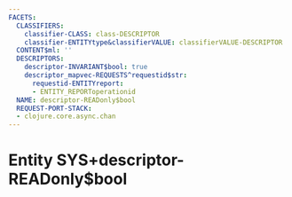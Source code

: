 ```yaml
---
FACETS:
  CLASSIFIERS:
    classifier-CLASS: class-DESCRIPTOR
    classifier-ENTITYtype&classifierVALUE: classifierVALUE-DESCRIPTOR
  CONTENT$ml: ''
  DESCRIPTORS:
    descriptor-INVARIANT$bool: true
    descriptor_mapvec-REQUESTS^requestid$str:
      requestid-ENTITYreport:
      - ENTITY_REPORToperationid
  NAME: descriptor-READonly$bool
  REQUEST-PORT-STACK:
  - clojure.core.async.chan
---
```

# Entity SYS+descriptor-READonly$bool


